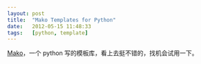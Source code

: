 ```yaml
---
layout: post
title:  "Mako Templates for Python"
date:   2012-05-15 11:48:33
tags:   [python, template]
---
```


[Mako](http://www.makotemplates.org/)，一个 python 写的模板库，看上去挺不错的，找机会试用一下。